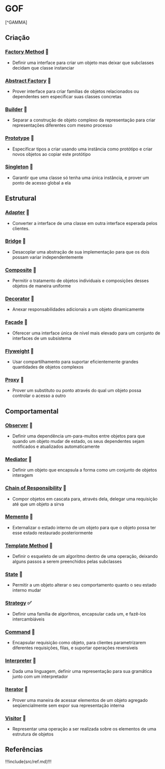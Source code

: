 # GOF 

[^GAMMA]


## Criação


### [Factory Method](gof/FactoryMethod.md)  :construction:
- Definir uma interface para criar um objeto mas deixar que subclasses decidam que classe instanciar 
### [Abstract Factory](gof/AbstractFactory.md) :construction:
- Prover interface para criar famílias de objetos relacionados ou dependentes sem especificar suas classes concretas 
### [Builder](gof/Builder.md) :construction:
- Separar a construção de objeto complexo da representação para criar representações diferentes com mesmo processo 
### [Prototype](gof/Prototype.md) :construction:
- Especificar tipos a criar usando uma instância como protótipo e criar novos objetos ao copiar este protótipo 
### [Singleton](gof/Singleton.md) :construction:
- Garantir que uma classe só tenha uma única instância, e prover um ponto de acesso global a ela 


## Estrutural



### [Adapter](gof/Adapter.md) :construction:
- Converter a interface de uma classe em outra interface esperada pelos clientes.
### [Bridge](gof/Bridge.md) :construction:
- Desacoplar uma abstração de sua implementação para que os dois possam variar independentemente 
### [Composite](gof/Composite.md) :construction:
- Permitir o tratamento de objetos individuais e composições desses objetos de maneira uniforme 
### [Decorator](gof/Decorator.md) :construction:
- Anexar responsabilidades adicionais a um objeto dinamicamente 
### [Façade](gof/Façade.md) :construction:
- Oferecer uma interface única de nível mais elevado para um conjunto de interfaces de um subsistema 
### [Flyweight](gof/Flyweight.md) :construction:
- Usar compartilhamento para suportar eficientemente grandes quantidades de objetos complexos 
### [Proxy](gof/Proxy.md) :construction:
- Prover um substituto ou ponto através do qual um objeto possa controlar o acesso a outro 

## Comportamental

### [Observer](gof/Observer.md) :construction:
- Definir uma dependência um-para-muitos entre objetos para que quando um objeto mudar de estado, os seus dependentes sejam notificados e atualizados automaticamente 
### [Mediator](gof/Mediator.md) :construction:
- Definir um objeto que encapsula a forma como um conjunto de objetos interagem 
### [Chain of Responsibility](gof/ChainOfResponsibility.md) :construction:
- Compor objetos em cascata para, através dela, delegar uma requisição até que um objeto a sirva 
### [Memento](gof/Memento.md) :construction:
- Externalizar o estado interno de um objeto para que o objeto possa ter esse estado restaurado posteriormente 
### [Template Method](gof/TemplateMethod.md) :construction:
- Definir o esqueleto de um algoritmo dentro de uma operação, deixando alguns passos a serem preenchidos pelas subclasses 
### [State](gof/State.md) :construction:
- Permitir a um objeto alterar o seu comportamento quanto o seu estado interno mudar 
### [Strategy](gof/Strategy.md) :white_check_mark:
- Definir uma família de algoritmos, encapsular cada um, e fazê-los intercambiáveis 
### [Command](gof/Command.md) :construction:
- Encapsular requisição como objeto, para clientes parametrizarem diferentes requisições, filas, e suportar operações reversíveis 
### [Interpreter](gof/Interpreter.md) :construction:
- Dada uma linguagem, definir uma representação para sua gramática junto com um interpretador 
### [Iterator](gof/Iterator.md) :construction:
- Prover uma maneira de acessar elementos de um objeto agregado seqüencialmente sem expor sua representação interna 
### [Visitor](gof/Visitor.md) :construction:
- Representar uma operação a ser realizada sobre os elementos de uma estrutura de objetos	 

## Referências

!!!include(src/ref.md)!!!

